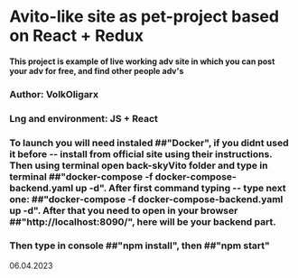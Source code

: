 # Avito-like site as pet-project based on React + Redux

#### This project is example of live working adv site in which you can post your adv for free, and find other people adv's

### Author: VolkOligarx

### Lng and environment: JS + React

### To launch you will need instaled ##"Docker", if you didnt used it before -- install from official site using their instructions. Then using terminal open back-skyVito folder and type in terminal ##"docker-compose -f docker-compose-backend.yaml up -d". After first command typing -- type next one: ##"docker-compose -f docker-compose-backend.yaml up -d". After that you need to open in your browser ##"http://localhost:8090/", here will be your backend part.

### Then type in console ##"npm install", then ##"npm start"


06.04.2023
